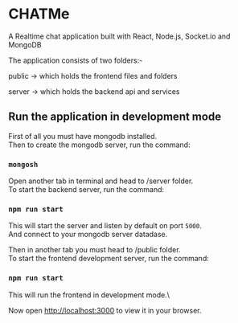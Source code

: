 # CHATMe

A Realtime chat application built with React, Node.js, Socket.io and MongoDB

The application consists of two folders:-

public -> which holds the frontend files and folders

server -> which holds the backend api and services

## Run the application in development mode

First of all you must have mongodb installed.\
Then to create the mongodb server, run the command:

### `mongosh`

Open another tab in terminal and head to /server folder.\
To start the backend server, run the command:

### `npm run start`

This will start the server and listen by default on port `5000`.\
And connect to your mongodb server datadase.

Then in another tab you must head to /public folder.\
To start the frontend development server, run the command:

### `npm run start`

This will run the frontend in development mode.\

Now open [http://localhost:3000](http://localhost:3000) to view it in your browser.
